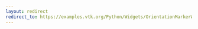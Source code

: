 ```yaml
---
layout: redirect
redirect_to: https://examples.vtk.org/Python/Widgets/OrientationMarkerWidget1/
---
```

